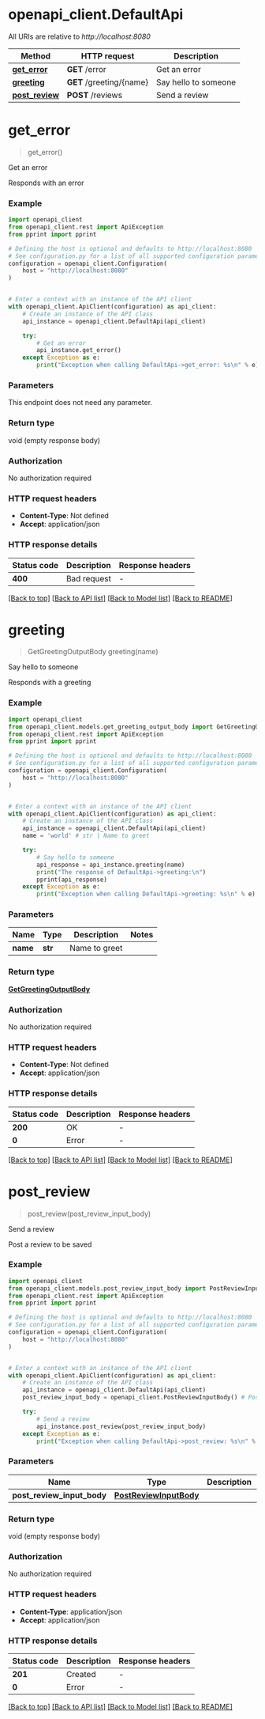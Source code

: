# openapi_client.DefaultApi

All URIs are relative to *http://localhost:8080*

Method | HTTP request | Description
------------- | ------------- | -------------
[**get_error**](DefaultApi.md#get_error) | **GET** /error | Get an error
[**greeting**](DefaultApi.md#greeting) | **GET** /greeting/{name} | Say hello to someone
[**post_review**](DefaultApi.md#post_review) | **POST** /reviews | Send a review


# **get_error**
> get_error()

Get an error

Responds with an error

### Example


```python
import openapi_client
from openapi_client.rest import ApiException
from pprint import pprint

# Defining the host is optional and defaults to http://localhost:8080
# See configuration.py for a list of all supported configuration parameters.
configuration = openapi_client.Configuration(
    host = "http://localhost:8080"
)


# Enter a context with an instance of the API client
with openapi_client.ApiClient(configuration) as api_client:
    # Create an instance of the API class
    api_instance = openapi_client.DefaultApi(api_client)

    try:
        # Get an error
        api_instance.get_error()
    except Exception as e:
        print("Exception when calling DefaultApi->get_error: %s\n" % e)
```



### Parameters

This endpoint does not need any parameter.

### Return type

void (empty response body)

### Authorization

No authorization required

### HTTP request headers

 - **Content-Type**: Not defined
 - **Accept**: application/json

### HTTP response details

| Status code | Description | Response headers |
|-------------|-------------|------------------|
**400** | Bad request |  -  |

[[Back to top]](#) [[Back to API list]](../README.md#documentation-for-api-endpoints) [[Back to Model list]](../README.md#documentation-for-models) [[Back to README]](../README.md)

# **greeting**
> GetGreetingOutputBody greeting(name)

Say hello to someone

Responds with a greeting

### Example


```python
import openapi_client
from openapi_client.models.get_greeting_output_body import GetGreetingOutputBody
from openapi_client.rest import ApiException
from pprint import pprint

# Defining the host is optional and defaults to http://localhost:8080
# See configuration.py for a list of all supported configuration parameters.
configuration = openapi_client.Configuration(
    host = "http://localhost:8080"
)


# Enter a context with an instance of the API client
with openapi_client.ApiClient(configuration) as api_client:
    # Create an instance of the API class
    api_instance = openapi_client.DefaultApi(api_client)
    name = 'world' # str | Name to greet

    try:
        # Say hello to someone
        api_response = api_instance.greeting(name)
        print("The response of DefaultApi->greeting:\n")
        pprint(api_response)
    except Exception as e:
        print("Exception when calling DefaultApi->greeting: %s\n" % e)
```



### Parameters


Name | Type | Description  | Notes
------------- | ------------- | ------------- | -------------
 **name** | **str**| Name to greet | 

### Return type

[**GetGreetingOutputBody**](GetGreetingOutputBody.md)

### Authorization

No authorization required

### HTTP request headers

 - **Content-Type**: Not defined
 - **Accept**: application/json

### HTTP response details

| Status code | Description | Response headers |
|-------------|-------------|------------------|
**200** | OK |  -  |
**0** | Error |  -  |

[[Back to top]](#) [[Back to API list]](../README.md#documentation-for-api-endpoints) [[Back to Model list]](../README.md#documentation-for-models) [[Back to README]](../README.md)

# **post_review**
> post_review(post_review_input_body)

Send a review

Post a review to be saved

### Example


```python
import openapi_client
from openapi_client.models.post_review_input_body import PostReviewInputBody
from openapi_client.rest import ApiException
from pprint import pprint

# Defining the host is optional and defaults to http://localhost:8080
# See configuration.py for a list of all supported configuration parameters.
configuration = openapi_client.Configuration(
    host = "http://localhost:8080"
)


# Enter a context with an instance of the API client
with openapi_client.ApiClient(configuration) as api_client:
    # Create an instance of the API class
    api_instance = openapi_client.DefaultApi(api_client)
    post_review_input_body = openapi_client.PostReviewInputBody() # PostReviewInputBody | 

    try:
        # Send a review
        api_instance.post_review(post_review_input_body)
    except Exception as e:
        print("Exception when calling DefaultApi->post_review: %s\n" % e)
```



### Parameters


Name | Type | Description  | Notes
------------- | ------------- | ------------- | -------------
 **post_review_input_body** | [**PostReviewInputBody**](PostReviewInputBody.md)|  | 

### Return type

void (empty response body)

### Authorization

No authorization required

### HTTP request headers

 - **Content-Type**: application/json
 - **Accept**: application/json

### HTTP response details

| Status code | Description | Response headers |
|-------------|-------------|------------------|
**201** | Created |  -  |
**0** | Error |  -  |

[[Back to top]](#) [[Back to API list]](../README.md#documentation-for-api-endpoints) [[Back to Model list]](../README.md#documentation-for-models) [[Back to README]](../README.md)

